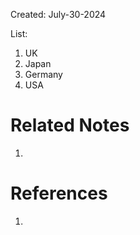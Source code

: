 Created: July-30-2024

List:

1. UK
2. Japan
3. Germany
4. USA

# Related Notes

1. 
# References

1. 